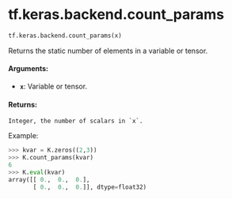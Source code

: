 <div itemscope itemtype="http://developers.google.com/ReferenceObject">
<meta itemprop="name" content="tf.keras.backend.count_params" />
<meta itemprop="path" content="Stable" />
</div>

# tf.keras.backend.count_params

``` python
tf.keras.backend.count_params(x)
```

Returns the static number of elements in a variable or tensor.

#### Arguments:

* <b>`x`</b>: Variable or tensor.


#### Returns:

    Integer, the number of scalars in `x`.

Example:
```python
>>> kvar = K.zeros((2,3))
>>> K.count_params(kvar)
6
>>> K.eval(kvar)
array([[ 0.,  0.,  0.],
       [ 0.,  0.,  0.]], dtype=float32)
```
